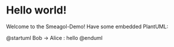 # Hello world!

Welcome to the Smeagol-Demo! Have some embedded PlantUML:

@startuml
Bob -> Alice : hello
@enduml
